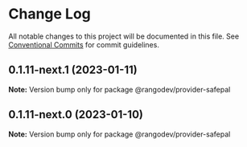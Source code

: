 # Change Log

All notable changes to this project will be documented in this file.
See [Conventional Commits](https://conventionalcommits.org) for commit guidelines.

## 0.1.11-next.1 (2023-01-11)

**Note:** Version bump only for package @rangodev/provider-safepal

## 0.1.11-next.0 (2023-01-10)

**Note:** Version bump only for package @rangodev/provider-safepal
